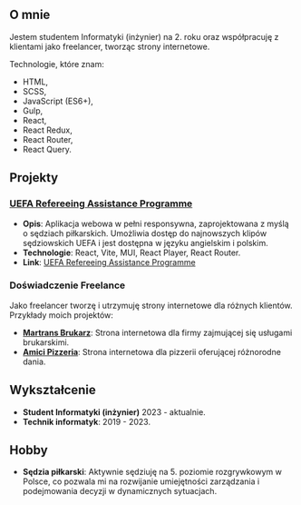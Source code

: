 ## O mnie

Jestem studentem Informatyki (inżynier) na 2. roku oraz współpracuję z klientami jako freelancer, tworząc strony internetowe.

Technologie, które znam: 
- HTML,
- SCSS,
- JavaScript (ES6+),
- Gulp,
- React,
- React Redux,
- React Router,
- React Query. 

## Projekty

### **[UEFA Refereeing Assistance Programme](https://github.com/Kupi403/UEFA-RAP-REACT)**

- **Opis**: Aplikacja webowa w pełni responsywna, zaprojektowana z myślą o sędziach piłkarskich. Umożliwia dostęp do najnowszych klipów sędziowskich UEFA i jest dostępna w języku angielskim i polskim.
- **Technologie**: React, Vite, MUI, React Player, React Router.
- **Link**: [UEFA Refereeing Assistance Programme](https://github.com/Kupi403/UEFA-RAP-REACT)

### Doświadczenie Freelance

Jako freelancer tworzę i utrzymuję strony internetowe dla różnych klientów. Przykłady moich projektów:

- **[Martrans Brukarz](https://martransbrukarz.pl)**: Strona internetowa dla firmy zajmującej się usługami brukarskimi.
- **[Amici Pizzeria](https://amicipizzeria.pl)**: Strona internetowa dla pizzerii oferującej różnorodne dania.

## Wykształcenie

- **Student Informatyki (inżynier)** 2023 - aktualnie.
- **Technik informatyk**: 2019 - 2023.

## Hobby

- **Sędzia piłkarski**: Aktywnie sędziuję na 5. poziomie rozgrywkowym w Polsce, co pozwala mi na rozwijanie umiejętności zarządzania i podejmowania decyzji w dynamicznych sytuacjach.
